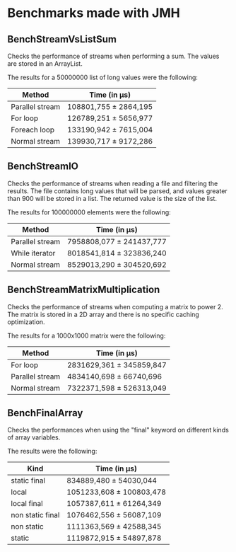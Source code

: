 # Benchmarks made with JMH

## BenchStreamVsListSum
Checks the performance of streams when performing a sum.
The values are stored in an ArrayList.

The results for a 50000000 list of long values were the following:

| Method | Time (in µs) |
| --- | --- |
| Parallel stream | 108801,755 ± 2864,195 |
| For loop | 126789,251 ± 5656,977 |
| Foreach loop | 133190,942 ± 7615,004 |
| Normal stream | 139930,717 ± 9172,286 |

## BenchStreamIO
Checks the performance of streams when reading a file and filtering the results.
The file contains long values that will be parsed, and values greater than 900 will be stored in a list.
The returned value is the size of the list.

The results for 100000000 elements were the following:

| Method | Time (in µs) |
| --- | --- |
| Parallel stream | 7958808,077 ± 241437,777 |
| While iterator | 8018541,814 ± 323836,240 |
| Normal stream | 8529013,290 ± 304520,692 |

## BenchStreamMatrixMultiplication
Checks the performance of streams when computing a matrix to power 2.
The matrix is stored in a 2D array and there is no specific caching optimization.

The results for a 1000x1000 matrix were the following:

| Method | Time (in µs) |
| --- | --- |
| For loop | 2831629,361 ± 345859,847 |
| Parallel stream | 4834140,698 ±  66740,696 |
| Normal stream | 7322371,598 ± 526313,049 |

## BenchFinalArray
Checks the performances when using the "final" keyword on different kinds of array variables.

The results were the following:

| Kind | Time (in µs) |
| --- | --- |
| static final | 834889,480 ±  54030,044 |
| local | 1051233,608 ± 100803,478 |
| local final | 1057387,611 ±  61264,349 |
| non static final | 1076462,556 ±  56087,109 |
| non static | 1111363,569 ±  42588,345 |
| static | 1119872,915 ±  54897,878 |